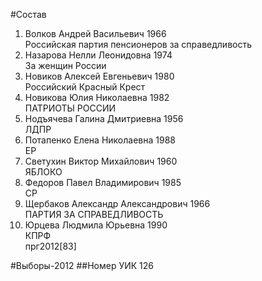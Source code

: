 #Состав
1. Волков Андрей Васильевич 1966   
    Российская партия пенсионеров за справедливость
2. Назарова Нелли Леонидовна 1974   
    За женщин России
3. Новиков Алексей Евгеньевич 1980   
    Российский Красный Крест
4. Новикова Юлия Николаевна 1982   
    ПАТРИОТЫ РОССИИ
5. Нодъячева Галина Дмитриевна 1956   
    ЛДПР
6. Потапенко Елена Николаевна 1988   
    ЕР
7. Светухин Виктор Михайлович 1960   
    ЯБЛОКО
8. Федоров Павел Владимирович 1985   
    СР
9. Щербаков Александр Александрович 1966   
    ПАРТИЯ ЗА СПРАВЕДЛИВОСТЬ
10. Юрцева Людмила Юрьевна 1990   
    КПРФ        
    прг2012[83]

#Выборы-2012
##Номер УИК
126